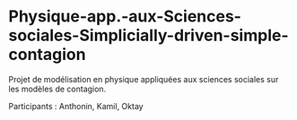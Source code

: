 # Physique-app.-aux-Sciences-sociales-Simplicially-driven-simple-contagion
Projet de modélisation en physique appliquées aux sciences sociales sur les modèles de contagion.

Participants : Anthonin, Kamil, Oktay


